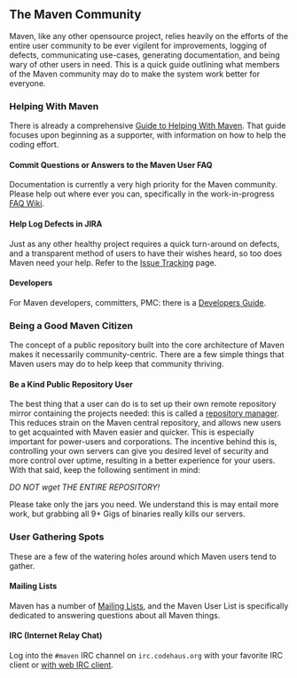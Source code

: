 ## The Maven Community

Maven, like any other opensource project, relies heavily on the efforts
of the entire user community to be ever vigilent for improvements,
logging of defects, communicating use-cases, generating documentation,
and being wary of other users in need. This is a quick guide outlining
what members of the Maven community may do to make the system work
better for everyone.

### Helping With Maven

There is already a comprehensive [Guide to Helping With
Maven](./guides/development/guide-helping.html). That guide focuses upon
beginning as a supporter, with information on how to help the coding
effort.

#### Commit Questions or Answers to the Maven User FAQ

Documentation is currently a very high priority for the Maven community.
Please help out where ever you can, specifically in the work-in-progress
[FAQ Wiki](http://docs.codehaus.org/display/MAVENUSER/FAQs).

#### Help Log Defects in JIRA

Just as any other healthy project requires a quick turn-around on
defects, and a transparent method of users to have their wishes heard,
so too does Maven need your help. Refer to the [Issue
Tracking](./issue-tracking.html) page.

#### Developers

For Maven developers, committers, PMC: there is a [Developers
Guide](./developers/index.html).

### Being a Good Maven Citizen

The concept of a public repository built into the core architecture of
Maven makes it necessarily community-centric. There are a few simple
things that Maven users may do to help keep that community thriving.

#### Be a Kind Public Repository User

The best thing that a user can do is to set up their own remote
repository mirror containing the projects needed: this is called a
[repository manager](.//repository-management.html). This reduces strain
on the Maven central repository, and allows new users to get acquainted
with Maven easier and quicker. This is especially important for
power-users and corporations. The incentive behind this is, controlling
your own servers can give you desired level of security and more control
over uptime, resulting in a better experience for your users. With that
said, keep the following sentiment in mind:

*DO NOT wget THE ENTIRE REPOSITORY!*

Please take only the jars you need. We understand this is may entail
more work, but grabbing all 9+ Gigs of binaries really kills our
servers.

### User Gathering Spots

These are a few of the watering holes around which Maven users tend to
gather.

#### Mailing Lists

Maven has a number of [Mailing Lists](./mail-lists.html), and the Maven
User List is specifically dedicated to answering questions about all
Maven things.

#### IRC (Internet Relay Chat)

Log into the `#maven` IRC channel on `irc.codehaus.org` with your
favorite IRC client or [with web IRC client](http://irc.codehaus.org).

